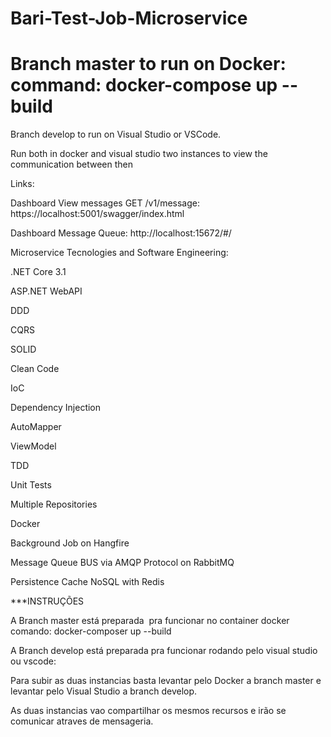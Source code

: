 # Bari-Test-Job-Microservice

Branch master to run on Docker: command: docker-compose up --build
===================================================================
Branch develop to run on Visual Studio or VSCode.

Run both in docker and visual studio two instances to view the communication between then

Links:

Dashboard View messages GET /v1/message: https://localhost:5001/swagger/index.html

Dashboard Message Queue: http://localhost:15672/#/

Microservice Tecnologies and Software Engineering:

.NET Core 3.1

ASP.NET WebAPI

DDD 

CQRS

SOLID

Clean Code

IoC

Dependency Injection

AutoMapper

ViewModel

TDD

Unit Tests

Multiple Repositories

Docker


Background Job on Hangfire

Message Queue BUS via AMQP Protocol on RabbitMQ 

Persistence Cache NoSQL with Redis

***INSTRUÇÕES

A Branch master está preparada  pra funcionar no container docker comando: docker-composer up --build

A Branch develop está preparada pra funcionar rodando pelo visual studio ou vscode: 

Para subir as duas instancias basta levantar pelo Docker a branch master e levantar pelo Visual Studio a branch develop.

As duas instancias vao compartilhar os mesmos recursos e irão se comunicar atraves de mensageria.

